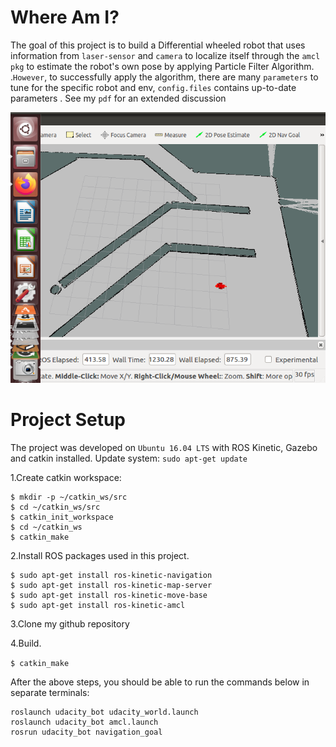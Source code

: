 # Where Am I?

The goal of this project is to build a Differential wheeled robot that uses information from `laser-sensor` and `camera` to localize itself through the `amcl pkg` to estimate the robot's own pose by applying Particle Filter Algorithm. .`However`, to successfully apply the algorithm, there are many `parameters` to tune for the specific robot and env, `config.files` contains up-to-date parameters  . See my `pdf` for an extended discussion 

 ![Robot localize itself](localization.png)


# Project Setup
The project was developed on `Ubuntu 16.04 LTS` with ROS Kinetic, Gazebo and catkin installed.
Update system: `sudo apt-get update`

1.Create catkin workspace:

```
$ mkdir -p ~/catkin_ws/src
$ cd ~/catkin_ws/src
$ catkin_init_workspace
$ cd ~/catkin_ws
$ catkin_make
```

2.Install ROS packages used in this project.
```
$ sudo apt-get install ros-kinetic-navigation
$ sudo apt-get install ros-kinetic-map-server
$ sudo apt-get install ros-kinetic-move-base
$ sudo apt-get install ros-kinetic-amcl
```
3.Clone my github repository

4.Build.

`$ catkin_make`

After the above steps, you should be able to run the commands below in separate terminals:

```
roslaunch udacity_bot udacity_world.launch
roslaunch udacity_bot amcl.launch
rosrun udacity_bot navigation_goal
```

